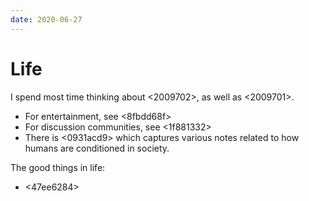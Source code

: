 ```yaml
---
date: 2020-06-27
---
```


# Life

I spend most time thinking about <2009702>, as well as <2009701>.  

* For entertainment, see <8fbdd68f>
* For discussion communities, see <1f881332>
* There is <0931acd9> which captures various notes related to how humans are conditioned in society.

The good things in life:

* <47ee6284>

